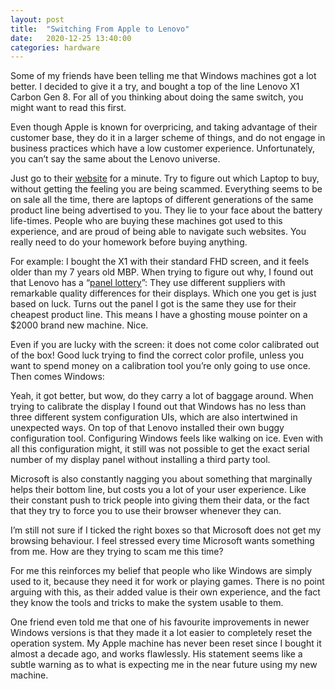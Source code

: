 ```yaml
---
layout: post
title:  "Switching From Apple to Lenovo"
date:   2020-12-25 13:40:00
categories: hardware
---
```


Some of my friends have been telling me that Windows machines got a lot better. I decided to give it a try, and bought a top of the line Lenovo X1 Carbon Gen 8. For all of you thinking about doing the same switch, you might want to read this first.

Even though Apple is known for overpricing, and taking advantage of their customer base, they do it in a larger scheme of things, and do not engage in business practices which have a low customer experience. Unfortunately, you can’t say the same about the Lenovo universe.

Just go to their [website](https://www.lenovo.com) for a minute. Try to figure out which Laptop to buy, without getting the feeling you are being scammed. Everything seems to be on sale all the time, there are laptops of different generations of the same product line being advertised to you. They lie to your face about the battery life-times. People who are buying these machines got used to this experience, and are proud of being able to navigate such websites. You really need to do your homework before buying anything.

For example: I bought the X1 with their standard FHD screen, and it feels older than my 7 years old MBP. When trying to figure out why, I found out that Lenovo has a “[panel lottery](https://www.notebookcheck.net/Lenovo-s-Panel-Lottery-continues-with-3-different-14-inch-LowPower-displays.426538.0.html)”: They use different suppliers with remarkable quality differences for their displays. Which one you get is just based on luck. Turns out the panel I got is the same they use for their cheapest product line. This means I have a ghosting mouse pointer on a $2000 brand new machine. Nice.

Even if you are lucky with the screen: it does not come color calibrated out of the box! Good luck trying to find the correct color profile, unless you want to spend money on a calibration tool you’re only going to use once.
Then comes Windows:

Yeah, it got better, but wow, do they carry a lot of baggage around. When trying to calibrate the display I found out that Windows has no less than three different system configuration UIs, which are also intertwined in unexpected ways. On top of that Lenovo installed their own buggy configuration tool. Configuring Windows feels like walking on ice. Even with all this configuration might, it still was not possible to get the exact serial number of my display panel without installing a third party tool.

Microsoft is also constantly nagging you about something that marginally helps their bottom line, but costs you a lot of your user experience. Like their constant push to trick people into giving them their data, or the fact that they try to force you to use their browser whenever they can.

I’m still not sure if I ticked the right boxes so that Microsoft does not get my browsing behaviour. I feel stressed every time Microsoft wants something from me. How are they trying to scam me this time?

For me this reinforces my belief that people who like Windows are simply used to it, because they need it for work or playing games. There is no point arguing with this, as their added value is their own experience, and the fact they know the tools and tricks to make the system usable to them.

One friend even told me that one of his favourite improvements in newer Windows versions is that they made it a lot easier to completely reset the operation system. My Apple machine has never been reset since I bought it almost a decade ago, and works flawlessly.  His statement seems like a subtle warning as to what is expecting me in the near future using my new  machine.